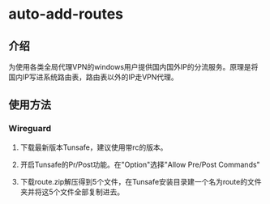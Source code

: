 # auto-add-routes

## 介绍
为使用各类全局代理VPN的windows用户提供国内国外IP的分流服务。原理是将国内IP写进系统路由表，路由表以外的IP走VPN代理。

## 使用方法

### Wireguard
1. 下载最新版本Tunsafe，建议使用带rc的版本。

2. 开启Tunsafe的Pr/Post功能。在"Option"选择"Allow Pre/Post Commands"

3. 下载route.zip解压得到5个文件，在Tunsafe安装目录建一个名为route的文件夹并将这5个文件全部复制进去。
